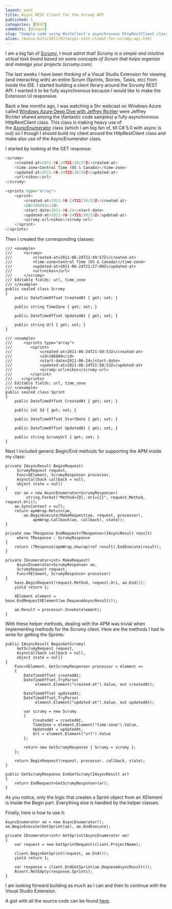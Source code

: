 ```yaml
---
layout: post
title: Async REST Client for the Scrumy API
published: 1
categories: [REST]
comments: [disqus]
slug: "Sample code using Wintellect's asynchronous HttpRestClient class."
alias: /bonus-bits/2011/07/async-rest-client-for-scrumy-api.html
---
```

<p>I am a big fan of <a title="Scrumy is a simple and intuitive virtual task board based on some concepts of Scrum that helps organize and manage your projects." href="http://scrumy.com/" target="_blank">Scrumy</a>, I must admit that! Scrumy is <em>a simple and intuitive virtual task board based on some concepts of Scrum that helps organize and manage your projects (scrumy.com)</em>.&nbsp;</p>
<p>The last weeks I have been thinking of a Visual Studio Extension for viewing (and interacting with) an entire Scrum (Sprints, Stories, Tasks, etc) from inside the IDE.&nbsp;I started building a client library around the Scrumy REST API. I wanted it to be fully asynchronous because I would like to make the Extension UI responsive.</p>
<p>Back a few months ago, I was watching a 5hr webcast on Windows Azure called <a title="Windows Azure Deep Dive with Jeffrey Richter: Explore the Benefits of Windows Azure Data Storage and Compute Services" href="http://www.wintellect.com/CS/blogs/jeffreyr/archive/2011/04/05/windows-azure-deep-dive-with-jeffrey-richter-explore-the-benefits-of-windows-azure-data-storage-and-compute-services.aspx" target="_blank">Windows Azure Deep Dive with Jeffrey Richter</a> were Jeffrey Richter&nbsp;shared among the (fantastic code samples) a fully asynchronous HttpRestClient class. This class is making heavy use of the&nbsp;<a title="AsyncEnumerator uses C# language features to simplify asynchronous programming." href="http://msdn.microsoft.com/en-us/magazine/cc721613.aspx" target="_blank">AsyncEnumerator</a> class (which I am big fan of, till C# 5.0 with async is out) so I though I should build my client around the HttpRestClient class and make also use of the AsyncEnumerator class.</p>
<p>I started by looking at the GET response:</p>

```python
<scrumy>
    <created-at>2011-06-24T21:49:57Z</created-at>
    <time-zone>Central Time (US & Canada)</time-zone>
    <updated-at>2011-06-24T23:38:50Z</updated-at>
    <url>nikos</url>
</scrumy>

<sprints type="array">
    <sprint>
        <created-at>2011-06-24T21:50:53Z</created-at>
        <id>186884</id>
        <start-date>2011-06-24</start-date>
        <updated-at>2011-06-24T21:50:53Z</updated-at>
        <scrumy-url>nikos</scrumy-url>
    </sprint>
</sprints>
```

<p>Then I created the corresponding&nbsp;classes:</p>

```
/// <example>
///     <scrumy>
///         <created-at>2011-06-24T21:49:57Z</created-at>
///         <time-zone>Central Time (US & Canada)</time-zone>
///         <updated-at>2011-06-24T21:57:08Z</updated-at>
///         <url>nikos</url>
///     </scrumy>
/// Editable fields: url, time_zone
/// </example>
public sealed class Scrumy
{
    public DateTimeOffset CreatedAt { get; set; }

    public string TimeZone { get; set; }

    public DateTimeOffset UpdatedAt { get; set; }

    public string Url { get; set; }
}

/// <example>
///     <sprints type="array">
///        <sprint>
///            <created-at>2011-06-24T21:50:53Z</created-at>
///            <id>186884</id>
///            <start-date>2011-06-24</start-date>
///            <updated-at>2011-06-24T21:50:53Z</updated-at>
///            <scrumy-url>nikos</scrumy-url>
///        </sprint>
///    </sprints>
/// Editable fields: url, time_zone
/// </example>
public sealed class Sprint
{
    public DateTimeOffset CreatedAt { get; set; }

    public int Id { get; set; }

    public DateTimeOffset StartDate { get; set; }

    public DateTimeOffset UpdatedAt { get; set; }

    public string ScrumyUrl { get; set; }
}
```

<p>Next I included generic Begin/End methods for supporting the APM inside my class:</p>

```
private IAsyncResult BeginRequest(
     ScrumyRequest request, 
     Func<XElement, ScrumyResponse> processor, 
     AsyncCallback callback = null,
     object state = null)
{
    var ae = new AsyncEnumerator<ScrumyResponse>(
         string.Format("Method={0}, Uri={1}", request.Method, request.Uri));
    ae.SyncContext = null;
    return apmWrap.Return(ae,
        ae.BeginExecute(MakeRequest(ae, request, processor),
            apmWrap.Callback(ae, callback), state));
}

private new TResponse EndRequest<TResponse>(IAsyncResult result) 
     where TResponse : ScrumyResponse
{
    return (TResponse)apmWrap.Unwrap(ref result).EndExecute(result);
}

private IEnumerator<int> MakeRequest(
     AsyncEnumerator<ScrumyResponse> ae, 
     ScrumyRequest request, 
     Func<XElement, ScrumyResponse> processor)
{
    base.BeginRequest(request.Method, request.Uri, ae.End());
    yield return 1;

    XElement element = base.EndRequestXElement(ae.DequeueAsyncResult());

    ae.Result = processor.Invoke(element);
} 
```

<p>With these helper methods, dealing with the APM was trivial when implementing methods for the Scrumy client. Here are the methods I had to write for getting the Sprints:</p>

```
public IAsyncResult BeginGetScrumy(
     GetScrumyRequest request, 
     AsyncCallback callback = null, 
     object state = null)
{
    Func<XElement, GetScrumyResponse> processor = element =>
    {
        DateTimeOffset createdAt;
        DateTimeOffset.TryParse(
             element.Element("created-at").Value, out createdAt);

        DateTimeOffset updatedAt;
        DateTimeOffset.TryParse(
             element.Element("updated-at").Value, out updatedAt);

        var scrumy = new Scrumy
        {
            CreatedAt = createdAt,
            TimeZone = element.Element("time-zone").Value,
            UpdatedAt = updatedAt,
            Url = element.Element("url").Value
        };

        return new GetScrumyResponse { Scrumy = scrumy };
    };

    return BeginRequest(request, processor, callback, state);
}

public GetScrumyResponse EndGetScrumy(IAsyncResult ar)
{
    return EndRequest<GetScrumyResponse>(ar);
} 
```

<p>As you notice, only the logic that creates a Sprint object from an XElement is inside the Begin part. Everything else is handled by the helper classes.</p>
<p>Finally, here is how to use it:</p>

```
AsyncEnumerator ae = new AsyncEnumerator();            
ae.BeginExecute(GetSprint(ae), ae.EndExecute);

private IEnumerator<int> GetSprint(AsyncEnumerator ae)
{
    var request = new GetSprintRequest(client.ProjectName);
            
    client.BeginGetSprint(request, ae.End());
    yield return 1;
            
    var response = client.EndGetSprint(ae.DequeueAsyncResult());
    Assert.NotEmpty(response.Sprints);
}
```

<p>I am looking forward building as much as I can and then to continue with the Visual Studio Extension.</p>
<p>A gist with all the source code can be found <a title="Asynchronous .NET Client Implementation around the Scrumy REST API." href="https://gist.github.com/2850410" target="_blank">here</a>.</p>

